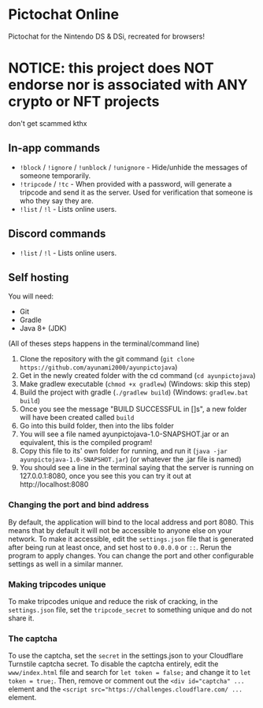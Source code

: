 # Pictochat Online

Pictochat for the Nintendo DS & DSi, recreated for browsers!

# NOTICE: this project does NOT endorse nor is associated with ANY crypto or NFT projects

don't get scammed kthx

## In-app commands
- `!block` / `!ignore` / `!unblock` / `!unignore` - Hide/unhide the messages of someone temporarily.
- `!tripcode` / `!tc` - When provided with a password, will generate a tripcode and send it as the server. Used for verification that someone is who they say they are.
- `!list` / `!l` - Lists online users.

## Discord commands
- `!list` / `!l` - Lists online users.

## Self hosting
You will need:
- Git
- Gradle
- Java 8+ (JDK)

(All of theses steps happens in the terminal/command line)
1) Clone the repository with the git command (`git clone https://github.com/ayunami2000/ayunpictojava`)
2) Get in the newly created folder with the cd command (`cd ayunpictojava`)
3) Make gradlew executable (`chmod +x gradlew`) (Windows: skip this step)
4) Build the project with gradle (`./gradlew build`) (Windows: `gradlew.bat build`)
5) Once you see the message "BUILD SUCCESSFUL in []s", a new folder will have been created called `build`
6) Go into this build folder, then into the libs folder
7) You will see a file named ayunpictojava-1.0-SNAPSHOT.jar or an equivalent, this is the compiled program!
8) Copy this file to its' own folder for running, and run it (`java -jar ayunpictojava-1.0-SNAPSHOT.jar`) (or whatever the .jar file is named)
9) You should see a line in the terminal saying that the server is running on 127.0.0.1:8080, once you see this you can try it out at http://localhost:8080

### Changing the port and bind address
By default, the application will bind to the local address and port 8080. This means that by default it will not be accessible to anyone else on your network.
To make it accessible, edit the `settings.json` file that is generated after being run at least once, and set host to `0.0.0.0` or `::`. Rerun the program to apply changes.
You can change the port and other configurable settings as well in a similar manner.

### Making tripcodes unique
To make tripcodes unique and reduce the risk of cracking, in the `settings.json` file, set the `tripcode_secret` to something unique and do not share it.

### The captcha
To use the captcha, set the `secret` in the settings.json to your Cloudflare Turnstile captcha secret.
To disable the captcha entirely, edit the `www/index.html` file and search for `let token = false;` and change it to `let token = true;`. Then, remove or comment out the `<div id="captcha" ...` element and the `<script src="https://challenges.cloudflare.com/ ...` element.
